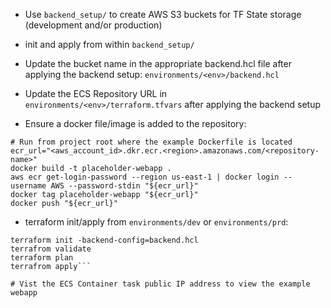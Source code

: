 
- Use `backend_setup/` to create AWS S3 buckets for TF State storage
  (development and/or production)

- init and apply from within `backend_setup/`

- Update the bucket name in the appropriate backend.hcl file after
applying the backend setup: `environments/<env>/backend.hcl`

- Update the ECS Repository URL in `environments/<env>/terraform.tfvars`
after applying the backend setup

- Ensure a docker file/image is added to the repository:
```
# Run from project root where the example Dockerfile is located
ecr_url="<aws_account_id>.dkr.ecr.<region>.amazonaws.com/<repository-name>"
docker build -t placeholder-webapp .
aws ecr get-login-password --region us-east-1 | docker login --username AWS --password-stdin "${ecr_url}"
docker tag placeholder-webapp "${ecr_url}"
docker push "${ecr_url}"
```

- terraform init/apply from `environments/dev` or `environments/prd`:

```# Navigate to environments/<env>
terraform init -backend-config=backend.hcl
terrafrom validate
terraform plan
terrafrom apply```

# Vist the ECS Container task public IP address to view the example webapp